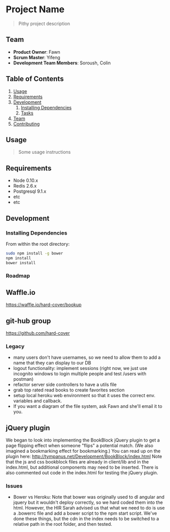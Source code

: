 # Project Name

> Pithy project description

## Team

  - __Product Owner__: Fawn
  - __Scrum Master__: Yifeng
  - __Development Team Members__: Soroush, Colin

## Table of Contents

1. [Usage](#Usage)
1. [Requirements](#requirements)
1. [Development](#development)
    1. [Installing Dependencies](#installing-dependencies)
    1. [Tasks](#tasks)
1. [Team](#team)
1. [Contributing](#contributing)

## Usage

> Some usage instructions

## Requirements

- Node 0.10.x
- Redis 2.6.x
- Postgresql 9.1.x
- etc
- etc

## Development

### Installing Dependencies

From within the root directory:

```sh
sudo npm install -g bower
npm install
bower install
```

### Roadmap

## Waffle.io

https://waffle.io/hard-cover/bookup

## git-hub group

https://github.com/hard-cover

### Legacy

* many users don't have usernames, so we need to allow them to add a name that they can display to our DB
* logout functionality: implement sessions (right now, we just use incognito windows to login multiple people and test /users with postman)
* refactor server side controllers to have a utils file
* grab top rated read books to create favorites section
* setup local heroku web environment so that it uses the correct env. variables and callback.
* If you want a diagram of the file system, ask Fawn and she'll email it to you.

## jQuery plugin
We began to look into implementing the BookBlock jQuery plugin to get a page flipping effect when someone "flips" a potential match. (We also imagined a bookmarking effect for bookmarking.) You can read up on the plugin here: http://tympanus.net/Development/BookBlock/index.html
Note that the js and css bookblock files are already in client/lib and in the index.html, but additional components may need to be inserted. There is also commented out code in the index.html for testing the jQuery plugin.


### Issues
* Bower vs Heroku:
Note that bower was originally used to dl angular and jquery but it wouldn't deploy correctly, so we hard coded them into the html. However, the HIR Sarah advised us that what we need to do is use a .bowerrc file and add a bower script to the npm start script. We've done these things, but the cdn in the index needs to be switched to a relative path in the root folder, and then tested.
